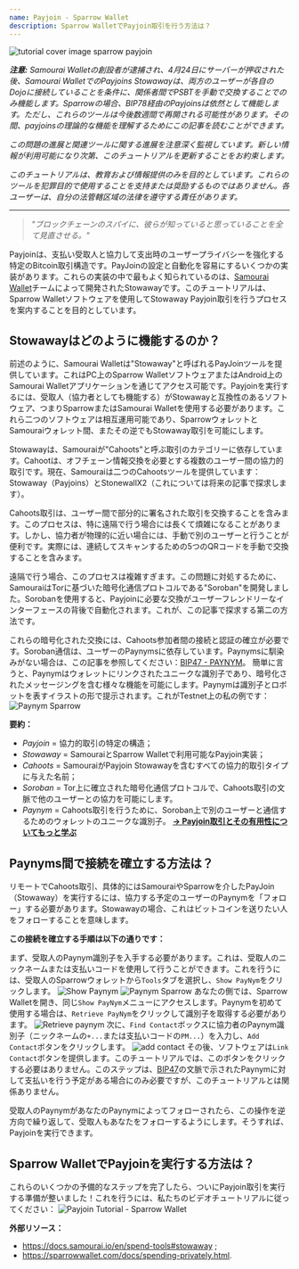 ```yaml
---
name: Payjoin - Sparrow Wallet
description: Sparrow WalletでPayjoin取引を行う方法は？
---
```

![tutorial cover image sparrow payjoin](assets/cover.webp)

_**注意:** Samourai Walletの創設者が逮捕され、4月24日にサーバーが押収された後、Samourai WalletでのPayjoins Stowawayは、両方のユーザーが各自のDojoに接続していることを条件に、関係者間でPSBTを手動で交換することでのみ機能します。Sparrowの場合、BIP78経由のPayjoinsは依然として機能します。ただし、これらのツールは今後数週間で再開される可能性があります。その間、payjoinsの理論的な機能を理解するためにこの記事を読むことができます。_

_この問題の進展と関連ツールに関する進展を注意深く監視しています。新しい情報が利用可能になり次第、このチュートリアルを更新することをお約束します。_

_このチュートリアルは、教育および情報提供のみを目的としています。これらのツールを犯罪目的で使用することを支持または奨励するものではありません。各ユーザーは、自分の法管轄区域の法律を遵守する責任があります。_

---

> *"ブロックチェーンのスパイに、彼らが知っていると思っていることを全て見直させる。"*

Payjoinは、支払い受取人と協力して支出時のユーザープライバシーを強化する特定のBitcoin取引構造です。PayJoinの設定と自動化を容易にするいくつかの実装があります。これらの実装の中で最もよく知られているのは、[Samourai Wallet](https://samouraiwallet.com/stowaway)チームによって開発されたStowawayです。このチュートリアルは、Sparrow Walletソフトウェアを使用してStowaway Payjoin取引を行うプロセスを案内することを目的としています。

## Stowawayはどのように機能するのか？

前述のように、Samourai Walletは"Stowaway"と呼ばれるPayJoinツールを提供しています。これはPC上のSparrow WalletソフトウェアまたはAndroid上のSamourai Walletアプリケーションを通じてアクセス可能です。Payjoinを実行するには、受取人（協力者としても機能する）がStowawayと互換性のあるソフトウェア、つまりSparrowまたはSamourai Walletを使用する必要があります。これら二つのソフトウェアは相互運用可能であり、SparrowウォレットとSamouraiウォレット間、またその逆でもStowaway取引を可能にします。

Stowawayは、Samouraiが"Cahoots"と呼ぶ取引のカテゴリーに依存しています。Cahootは、オフチェーン情報交換を必要とする複数のユーザー間の協力的取引です。現在、Samouraiは二つのCahootsツールを提供しています：Stowaway（Payjoins）とStonewallX2（これについては将来の記事で探求します）。

Cahoots取引は、ユーザー間で部分的に署名された取引を交換することを含みます。このプロセスは、特に遠隔で行う場合には長くて煩雑になることがあります。しかし、協力者が物理的に近い場合には、手動で別のユーザーと行うことが便利です。実際には、連続してスキャンするための5つのQRコードを手動で交換することを含みます。

遠隔で行う場合、このプロセスは複雑すぎます。この問題に対処するために、SamouraiはTorに基づいた暗号化通信プロトコルである"Soroban"を開発しました。Sorobanを使用すると、Payjoinに必要な交換がユーザーフレンドリーなインターフェースの背後で自動化されます。これが、この記事で探求する第二の方法です。

これらの暗号化された交換には、Cahoots参加者間の接続と認証の確立が必要です。Soroban通信は、ユーザーのPaynymsに依存しています。Paynymsに馴染みがない場合は、この記事を参照してください：[BIP47 - PAYNYM](https://planb.network/tutorials/privacy/paynym-bip47)。
簡単に言うと、Paynymはウォレットにリンクされたユニークな識別子であり、暗号化されたメッセージングを含む様々な機能を可能にします。Paynymは識別子とロボットを表すイラストの形で提示されます。これがTestnet上の私の例です：![Paynym Sparrow](assets/en/1.webp)

**要約：**
- *Payjoin* = 協力的取引の特定の構造；
- *Stowaway* = SamouraiとSparrow Walletで利用可能なPayjoin実装；
- *Cahoots* = SamouraiがPayjoin Stowawayを含むすべての協力的取引タイプに与えた名前；
- *Soroban* = Tor上に確立された暗号化通信プロトコルで、Cahoots取引の文脈で他のユーザーとの協力を可能にします。
- *Paynym* = Cahoots取引を行うために、Soroban上で別のユーザーと通信するためのウォレットのユニークな識別子。
[**-> Payjoin取引とその有用性についてもっと学ぶ**](https://planb.network/tutorials/privacy/payjoin)

## Paynyms間で接続を確立する方法は？

リモートでCahoots取引、具体的にはSamouraiやSparrowを介したPayJoin（Stowaway）を実行するには、協力する予定のユーザーのPaynymを「フォロー」する必要があります。Stowawayの場合、これはビットコインを送りたい人をフォローすることを意味します。

**この接続を確立する手順は以下の通りです：**

まず、受取人のPaynym識別子を入手する必要があります。これは、受取人のニックネームまたは支払いコードを使用して行うことができます。これを行うには、受取人のSparrowウォレットから`Tools`タブを選択し、`Show PayNym`をクリックします。
![Show Paynym](assets/en/2.webp)
![Paynym Sparrow](assets/en/1.webp)
あなたの側では、Sparrow Walletを開き、同じ`Show PayNym`メニューにアクセスします。Paynymを初めて使用する場合は、`Retrieve PayNym`をクリックして識別子を取得する必要があります。
![Retrieve paynym](assets/en/3.webp)
次に、`Find Contact`ボックスに協力者のPaynym識別子（ニックネームの`+...`または支払いコードの`PM...`）を入力し、`Add Contact`ボタンをクリックします。
![add contact](assets/en/4.webp)
その後、ソフトウェアは`Link Contact`ボタンを提供します。このチュートリアルでは、このボタンをクリックする必要はありません。このステップは、[BIP47](https://planb.network/tutorials/privacy/paynym-bip47)の文脈で示されたPaynymに対して支払いを行う予定がある場合にのみ必要ですが、このチュートリアルとは関係ありません。

受取人のPaynymがあなたのPaynymによってフォローされたら、この操作を逆方向で繰り返して、受取人もあなたをフォローするようにします。そうすれば、Payjoinを実行できます。

## Sparrow WalletでPayjoinを実行する方法は？
これらのいくつかの予備的なステップを完了したら、ついにPayjoin取引を実行する準備が整いました！これを行うには、私たちのビデオチュートリアルに従ってください：
![Payjoin Tutorial - Sparrow Wallet](https://youtu.be/ZQxKod3e0Mg)

**外部リソース：**
- https://docs.samourai.io/en/spend-tools#stowaway ;
- https://sparrowwallet.com/docs/spending-privately.html.